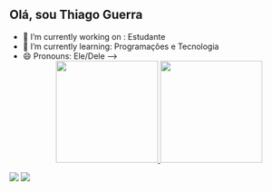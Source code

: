 ## Olá, sou Thiago Guerra
- 🔭 I’m currently working on : Estudante
- 🌱 I’m currently learning: Programações e Tecnologia
- 😄 Pronouns: Ele/Dele
--><div align="center">
  <a href="https://github.com/Thiaagoguerra">
  <img height="180em" src="https://github-readme-stats.vercel.app/api?username=Thiaagoguerra&show_icons=true&theme=dark&include_all_commits=true&count_private=true"/>
  <img height="180em" src="https://github-readme-stats.vercel.app/api/top-langs/?username=Thiagoguerra&layout=compact&langs_count=7&theme=dark"/>
</div>

  <a href="https://instagram.com/thiaagoguerra" target="_blank"><img src="https://img.shields.io/badge/-Instagram-%23E4405F?style=for-the-badge&logo=instagram&logoColor=white" target="_blank"></a>
  <a href="https://www.linkedin.com/in/thiago-guerra-48745a230" target="_blank"><img src="https://img.shields.io/badge/-LinkedIn-%230077B5?style=for-the-badge&logo=linkedin&logoColor=white" target="_blank"></a> 
